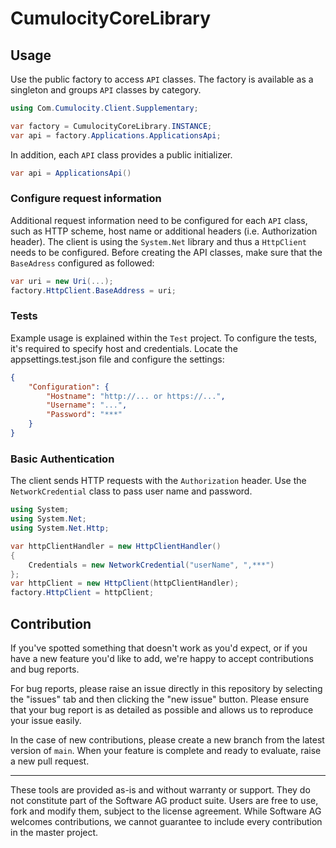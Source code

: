 # CumulocityCoreLibrary

## Usage

Use the public factory to access `API` classes. The factory is available as a singleton and groups `API` classes by category.

```csharp
using Com.Cumulocity.Client.Supplementary;

var factory = CumulocityCoreLibrary.INSTANCE;
var api = factory.Applications.ApplicationsApi;
```

In addition, each `API` class provides a public initializer.

```csharp
var api = ApplicationsApi()
```

### Configure request information

Additional request information need to be configured for each `API` class, such as HTTP scheme, host name or additional headers (i.e. Authorization header). The client is using the `System.Net` library and thus a `HttpClient` needs to be configured. Before creating the API classes, make sure that the `BaseAdress` configured as followed:

```csharp
var uri = new Uri(...);
factory.HttpClient.BaseAddress = uri;
```

### Tests

Example usage is explained within the `Test` project. To configure the tests, it's required to specify host and credentials. Locate the appsettings.test.json file and configure the settings:

```json
{
	"Configuration": {
		"Hostname": "http://... or https://...",
		"Username": "...",
		"Password": "***"
	}
}
```

### Basic Authentication

The client sends HTTP requests with the `Authorization` header. Use the `NetworkCredential` class to pass user name and password.

```csharp
using System;
using System.Net;
using System.Net.Http;

var httpClientHandler = new HttpClientHandler()
{
	Credentials = new NetworkCredential("userName", ",***")
};
var httpClient = new HttpClient(httpClientHandler);
factory.HttpClient = httpClient;
```

## Contribution

If you've spotted something that doesn't work as you'd expect, or if you have a new feature you'd like to add, we're happy to accept contributions and bug reports.

For bug reports, please raise an issue directly in this repository by selecting the "issues" tab and then clicking the "new issue" button. Please ensure that your bug report is as detailed as possible and allows us to reproduce your issue easily.

In the case of new contributions, please create a new branch from the latest version of `main`. When your feature is complete and ready to evaluate, raise a new pull request.

---

These tools are provided as-is and without warranty or support. They do not constitute part of the Software AG product suite. Users are free to use, fork and modify them, subject to the license agreement. While Software AG welcomes contributions, we cannot guarantee to include every contribution in the master project.
